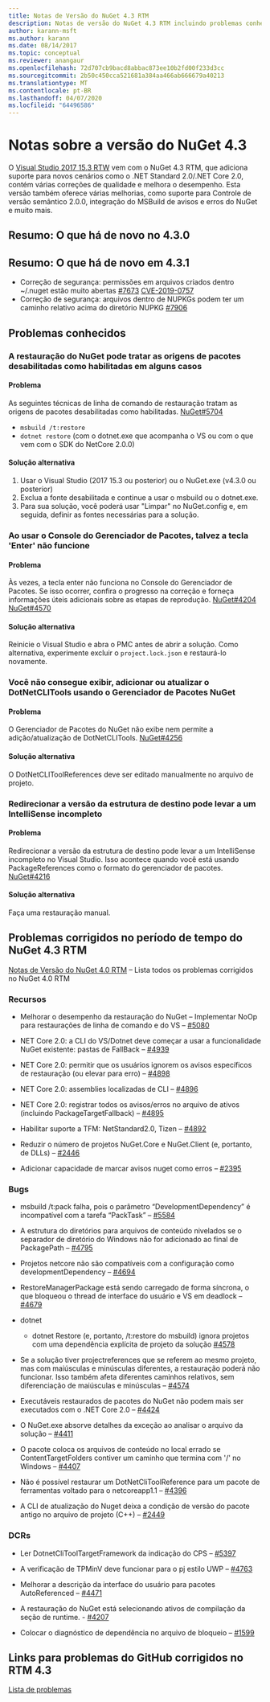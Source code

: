 ```yaml
---
title: Notas de Versão do NuGet 4.3 RTM
description: Notas de versão do NuGet 4.3 RTM incluindo problemas conhecidos, correções de bugs, recursos adicionados e DCRs.
author: karann-msft
ms.author: karann
ms.date: 08/14/2017
ms.topic: conceptual
ms.reviewer: anangaur
ms.openlocfilehash: 72d707cb9bacd8abbac873ee10b2fd00f233d3cc
ms.sourcegitcommit: 2b50c450cca521681a384aa466ab666679a40213
ms.translationtype: MT
ms.contentlocale: pt-BR
ms.lasthandoff: 04/07/2020
ms.locfileid: "64496586"
---
```

# <a name="nuget-43-release-notes"></a>Notas sobre a versão do NuGet 4.3

O [Visual Studio 2017 15.3 RTW](https://www.visualstudio.com/news/releasenotes/vs2017-relnotes) vem com o NuGet 4.3 RTM, que adiciona suporte para novos cenários como o .NET Standard 2.0/.NET Core 2.0, contém várias correções de qualidade e melhora o desempenho. Esta versão também oferece várias melhorias, como suporte para Controle de versão semântico 2.0.0, integração do MSBuild de avisos e erros do NuGet e muito mais.

## <a name="summary-whats-new-in-430"></a>Resumo: O que há de novo no 4.3.0

## <a name="summary-whats-new-in-431"></a>Resumo: O que há de novo em 4.3.1

* Correção de segurança: permissões em arquivos criados dentro ~/.nuget estão muito abertas [#7673](https://github.com/NuGet/Home/issues/7673) [CVE-2019-0757](https://portal.msrc.microsoft.com/en-us/security-guidance/advisory/CVE-2019-0757)
* Correção de segurança: arquivos dentro de NUPKGs podem ter um caminho relativo acima do diretório NUPKG [#7906](https://github.com/NuGet/Home/issues/7906)

## <a name="known-issues"></a>Problemas conhecidos

### <a name="nuget-restore-may-treat-disabled-package-sources-as-enabled-in-some-cases"></a>A restauração do NuGet pode tratar as origens de pacotes desabilitadas como habilitadas em alguns casos

#### <a name="issue"></a>Problema

As seguintes técnicas de linha de comando de restauração tratam as origens de pacotes desabilitadas como habilitadas. [NuGet#5704](https://github.com/NuGet/Home/issues/5704)
- `msbuild /t:restore`
- `dotnet restore` (com o dotnet.exe que acompanha o VS ou com o que vem com o SDK do NetCore 2.0.0)

#### <a name="workaround"></a>Solução alternativa

1. Usar o Visual Studio (2017 15.3 ou posterior) ou o NuGet.exe (v4.3.0 ou posterior)
1. Exclua a fonte desabilitada e continue a usar o msbuild ou o dotnet.exe.
1. Para sua solução, você poderá usar "Limpar" no NuGet.config e, em seguida, definir as fontes necessárias para a solução.

### <a name="while-using-package-manager-console-enter-key-may-not-work"></a>Ao usar o Console do Gerenciador de Pacotes, talvez a tecla 'Enter' não funcione

#### <a name="issue"></a>Problema

Às vezes, a tecla enter não funciona no Console do Gerenciador de Pacotes. Se isso ocorrer, confira o progresso na correção e forneça informações úteis adicionais sobre as etapas de reprodução. [NuGet#4204](https://github.com/NuGet/Home/issues/4204) [NuGet#4570](https://github.com/NuGet/Home/issues/4570)

#### <a name="workaround"></a>Solução alternativa

Reinicie o Visual Studio e abra o PMC antes de abrir a solução. Como alternativa, experimente excluir o `project.lock.json` e restaurá-lo novamente.

### <a name="you-are-unable-to-view-add-or-update-dotnetclitools-using-nuget-package-manager"></a>Você não consegue exibir, adicionar ou atualizar o DotNetCLITools usando o Gerenciador de Pacotes NuGet

#### <a name="issue"></a>Problema

O Gerenciador de Pacotes do NuGet não exibe nem permite a adição/atualização de DotNetCLITools. [NuGet#4256](https://github.com/NuGet/Home/issues/4256)

#### <a name="workaround"></a>Solução alternativa

O DotNetCLIToolReferences deve ser editado manualmente no arquivo de projeto.

### <a name="retargeting-target-framework-version-may-lead-to-incomplete-intellisense"></a>Redirecionar a versão da estrutura de destino pode levar a um IntelliSense incompleto

#### <a name="issue"></a>Problema

Redirecionar a versão da estrutura de destino pode levar a um IntelliSense incompleto no Visual Studio. Isso acontece quando você está usando PackageReferences como o formato do gerenciador de pacotes. [NuGet#4216](https://github.com/NuGet/Home/issues/4216)

#### <a name="workaround"></a>Solução alternativa

Faça uma restauração manual.

## <a name="issues-fixed-in-nuget-43-rtm-timeframe"></a>Problemas corrigidos no período de tempo do NuGet 4.3 RTM

[Notas de Versão do NuGet 4.0 RTM](../release-notes/nuget-4.0-RTM.md) – Lista todos os problemas corrigidos no NuGet 4.0 RTM

### <a name="features"></a>Recursos

- Melhorar o desempenho da restauração do NuGet – Implementar NoOp para restaurações de linha de comando e do VS – [#5080](https://github.com/NuGet/Home/issues/5080)

- NET Core 2.0: a CLI do VS/Dotnet deve começar a usar a funcionalidade NuGet existente: pastas de FallBack – [#4939](https://github.com/NuGet/Home/issues/4939)

- NET Core 2.0: permitir que os usuários ignorem os avisos específicos de restauração (ou elevar para erro) – [#4898](https://github.com/NuGet/Home/issues/4898)

- NET Core 2.0: assemblies localizadas de CLI – [#4896](https://github.com/NuGet/Home/issues/4896)

- NET Core 2.0: registrar todos os avisos/erros no arquivo de ativos (incluindo PackageTargetFallback) – [#4895](https://github.com/NuGet/Home/issues/4895)

- Habilitar suporte a TFM: NetStandard2.0, Tizen – [#4892](https://github.com/NuGet/Home/issues/4892)

- Reduzir o número de projetos NuGet.Core e NuGet.Client (e, portanto, de DLLs) – [#2446](https://github.com/NuGet/Home/issues/2446)

- Adicionar capacidade de marcar avisos nuget como erros – [#2395](https://github.com/NuGet/Home/issues/2395)

### <a name="bugs"></a>Bugs

- msbuild /t:pack falha, pois o parâmetro “DevelopmentDependency” é incompatível com a tarefa “PackTask” – [#5584](https://github.com/NuGet/Home/issues/5584)

- A estrutura do diretórios para arquivos de conteúdo nivelados se o separador de diretório do Windows não for adicionado ao final de PackagePath – [#4795](https://github.com/NuGet/Home/issues/4795)

- Projetos netcore não são compatíveis com a configuração como developmentDependency – [#4694](https://github.com/NuGet/Home/issues/4694)

- RestoreManagerPackage está sendo carregado de forma síncrona, o que bloqueou o thread de interface do usuário e VS em deadlock – [#4679](https://github.com/NuGet/Home/issues/4679)

- dotnet
  - dotnet Restore (e, portanto, /t:restore do msbuild) ignora projetos com uma dependência explícita de projeto da solução [#4578](https://github.com/NuGet/Home/issues/4578)

- Se a solução tiver projectreferences que se referem ao mesmo projeto, mas com maiúsculas e minúsculas diferentes, a restauração poderá não funcionar. Isso também afeta diferentes caminhos relativos, sem diferenciação de maiúsculas e minúsculas – [#4574](https://github.com/NuGet/Home/issues/4574)

- Executáveis restaurados de pacotes do NuGet não podem mais ser executados com o .NET Core 2.0 – [#4424](https://github.com/NuGet/Home/issues/4424)

- O NuGet.exe absorve detalhes da exceção ao analisar o arquivo da solução – [#4411](https://github.com/NuGet/Home/issues/4411)

- O pacote coloca os arquivos de conteúdo no local errado se ContentTargetFolders contiver um caminho que termina com '/' no Windows – [#4407](https://github.com/NuGet/Home/issues/4407)

- Não é possível restaurar um DotNetCliToolReference para um pacote de ferramentas voltado para o netcoreapp1.1 – [#4396](https://github.com/NuGet/Home/issues/4396)

- A CLI de atualização do Nuget deixa a condição de versão do pacote antigo no arquivo de projeto (C++) – [#2449](https://github.com/NuGet/Home/issues/2449)

### <a name="dcrs"></a>DCRs

- Ler DotnetCliToolTargetFramework da indicação do CPS – [#5397](https://github.com/NuGet/Home/issues/5397)

- A verificação de TPMinV deve funcionar para o pj estilo UWP – [#4763](https://github.com/NuGet/Home/issues/4763)

- Melhorar a descrição da interface do usuário para pacotes AutoReferenced – [#4471](https://github.com/NuGet/Home/issues/4471)

- A restauração do NuGet está selecionando ativos de compilação da seção de runtime. - [#4207](https://github.com/NuGet/Home/issues/4207)

- Colocar o diagnóstico de dependência no arquivo de bloqueio – [#1599](https://github.com/NuGet/Home/issues/1599)

## <a name="links-to-github-issues-fixed-in-43-rtm"></a>Links para problemas do GitHub corrigidos no RTM 4.3

[Lista de problemas](https://github.com/NuGet/Home/issues?q=is%3Aissue+is%3Aclosed+milestone%3A%224.3")
